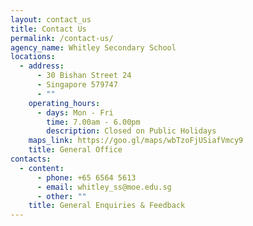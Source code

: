 ```yaml
---
layout: contact_us
title: Contact Us
permalink: /contact-us/
agency_name: Whitley Secondary School
locations:
  - address:
      - 30 Bishan Street 24
      - Singapore 579747
      - ""
    operating_hours:
      - days: Mon - Fri
        time: 7.00am - 6.00pm
        description: Closed on Public Holidays
    maps_link: https://goo.gl/maps/wbTzoFjUSiafVmcy9
    title: General Office
contacts:
  - content:
      - phone: +65 6564 5613
      - email: whitley_ss@moe.edu.sg
      - other: ""
    title: General Enquiries & Feedback
---
```


